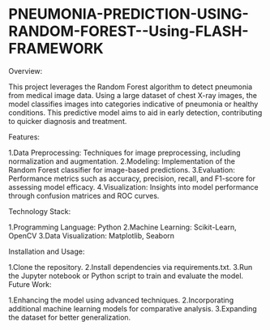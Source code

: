 # PNEUMONIA-PREDICTION-USING-RANDOM-FOREST--Using-FLASH-FRAMEWORK
Overview:

This project leverages the Random Forest algorithm to detect pneumonia from medical image data. Using a large dataset of chest X-ray images, the model classifies images into categories indicative of pneumonia or healthy conditions. This predictive model aims to aid in early detection, contributing to quicker diagnosis and treatment.

Features:

1.Data Preprocessing: Techniques for image preprocessing, including normalization and augmentation.
2.Modeling: Implementation of the Random Forest classifier for image-based predictions.
3.Evaluation: Performance metrics such as accuracy, precision, recall, and F1-score for assessing model efficacy.
4.Visualization: Insights into model performance through confusion matrices and ROC curves.

Technology Stack:

1.Programming Language: Python
2.Machine Learning: Scikit-Learn, OpenCV
3.Data Visualization: Matplotlib, Seaborn

Installation and Usage:

1.Clone the repository.
2.Install dependencies via requirements.txt.
3.Run the Jupyter notebook or Python script to train and evaluate the model.
Future Work:

1.Enhancing the model using advanced techniques.
2.Incorporating additional machine learning models for comparative analysis.
3.Expanding the dataset for better generalization.
